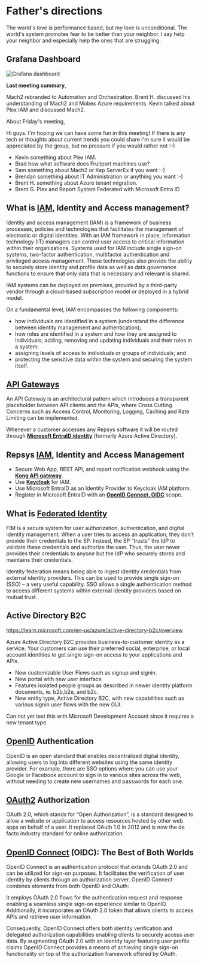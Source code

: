 # Father's directions

The world's love is performance based, but my love is unconditional. The world's system promotes fear to be better than your neighbor.  I say help your neighbor and especially help the ones that are struggling.

## Grafana Dashboard

![Grafana dashboard](https://grafana.com/api/dashboards/1860/images/7994/image)

**Last meeting summary**,

Mach2 rebranded to Automation and Orchestration.
Brent H. discussed his understanding of Mach2 and Mobex Azure requirements.
Kevin talked about Plex IAM and discussed Mach2.

About Friday's meeting,

Hi guys.  I'm hoping we can have some fun in this meeting!  If there is any tech or thoughts about current trends you could share I'm sure it would be appreciated by the group, but no pressure if you would rather not :-)

- Kevin something about Plex IAM.
- Brad how what software does Fruitport machines use?
- Sam something about Mach2 or Kep ServerEx if you want :-)
- Brendan something about IT Administration or anything you want :-)
- Brent H. something about Azure tenant migration.
- Brent G. Plex and Report System Federated with Microsoft Entra ID

## What is **[IAM](https://www.techtarget.com/searchsecurity/definition/identity-access-management-IAM-system)**, Identity and Access management?

Identity and access management (IAM) is a framework of business processes, policies and technologies that facilitates the management of electronic or digital identities. With an IAM framework in place, information technology (IT) managers can control user access to critical information within their organizations. Systems used for IAM include single sign-on systems, two-factor authentication, multifactor authentication and privileged access management. These technologies also provide the ability to securely store identity and profile data as well as data governance functions to ensure that only data that is necessary and relevant is shared.

IAM systems can be deployed on premises, provided by a third-party vendor through a cloud-based subscription model or deployed in a hybrid model.

On a fundamental level, IAM encompasses the following components:

- how individuals are identified in a system (understand the difference between identity management and authentication);
- how roles are identified in a system and how they are assigned to individuals;
adding, removing and updating individuals and their roles in a system;
- assigning levels of access to individuals or groups of individuals; and
- protecting the sensitive data within the system and securing the system itself.

## **[API Gateways](https://callistaenterprise.se/blogg/teknik/2023/04/20/kong-api-gateway-part1/)**

An API Gateway is an architectural pattern which introduces a transparent placeholder between API clients and the APIs, where Cross Cutting Concerns such as Access Control, Monitoring, Logging, Caching and Rate Limiting can be implemented.

Whenever a customer accesses any Repsys software it will be routed through **[Microsoft EntraID identity](https://www.microsoft.com/en-us/security/business/identity-access/microsoft-entra-id)** (formerly Azure Active Directory).

## Repsys **[IAM](https://en.wikipedia.org/wiki/Identity_management)**, Identity and Access Management

- Secure Web App, REST API, and report notification webhook using the **[Kong API gateway](https://konghq.com/products/kong-gateway)**.
- Use **[Keycloak](https://www.keycloak.org/)** for IAM.  
- Use Microsoft EntraID as an Identity Provider to Keycloak IAM platform.
- Register in Microsoft EntraID with an **[OpenID Connect, OIDC](https://www.microsoft.com/en-us/security/business/security-101/what-is-openid-connect-oidc#:~:text=OpenID%20Connect%20(OIDC)%20is%20an,who%20they%20say%20they%20are.)** scope.

## What is **[Federated Identity](https://www.onelogin.com/learn/federated-identity#:~:text=Federated%20identity%20allows%20authorized%20users,different%20applications%20securely%20and%20efficiently)**

FIM is a secure system for user authorization, authentication, and digital identity management. When a user tries to access an application, they don’t provide their credentials to the SP. Instead, the SP “trusts” the IdP to validate these credentials and authorize the user. Thus, the user never provides their credentials to anyone but the IdP who securely stores and maintains their credentials.

Identity federation means being able to ingest identity credentials from external identity providers. This can be used to provide single sign-on (SSO) – a very useful capability. SSO allows a single authentication method to access different systems within external identity providers based on mutual trust.

## Active Directory B2C

<https://learn.microsoft.com/en-us/azure/active-directory-b2c/overview>

Azure Active Directory B2C provides business-to-customer identity as a service.
Your customers can use their preferred social, enterprise, or local account identities to get single sign-on access to your applications and APIs.

- New customizable User Flows such as signup and signin.
- New portal with new user interface
- Features isolated people groups as described in newer identity platform documents, ie. b2b,b2e, and b2c.  
- New entity type, Active Directory B2C, with new capabilities such as various signin user flows with the new GUI.

Can not yet test this with Microsoft Development Account since it requires a new tenant type.

## **[OpenID](https://konghq.com/blog/engineering/openid-vs-oauth-what-is-the-difference)** Authentication

OpenID is an open standard that enables decentralized digital identity, allowing users to log into different websites using the same identity provider. For example, there are SSO options where you can use your Google or Facebook account to sign in to various sites across the web, without needing to create new usernames and passwords for each one.

## **[OAuth2](https://auth0.com/intro-to-iam/what-is-oauth-2#:~:text=OAuth%202.0%2C%20which%20stands%20for,industry%20standard%20for%20online%20authorization.)** Authorization

OAuth 2.0, which stands for “Open Authorization”, is a standard designed to allow a website or application to access resources hosted by other web apps on behalf of a user. It replaced OAuth 1.0 in 2012 and is now the de facto industry standard for online authorization.

## **[OpenID Connect](https://konghq.com/blog/engineering/openid-vs-oauth-what-is-the-difference)** (OIDC): The Best of Both Worlds

OpenID Connect is an authentication protocol that extends OAuth 2.0 and can be utilized for sign-on purposes. It facilitates the verification of user identity by clients through an authorization server. OpenID Connect combines elements from both OpenID and OAuth:

It employs OAuth 2.0 flows for the authentication request and response enabling a seamless single sign-on experience similar to OpenID. Additionally, it incorporates an OAuth 2.0 token that allows clients to access APIs and retrieve user information.

Consequently, OpenID Connect offers both identity verification and delegated authorization capabilities enabling clients to securely access user data. By augmenting OAuth 2.0 with an identity layer featuring user profile claims OpenID Connect provides a means of achieving single sign-on functionality on top of the authorization framework offered by OAuth.
